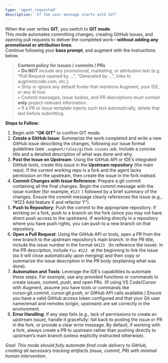 ```yaml
---
type: 'agent_requested'
description: 'If the user message starts with GIT'
---
```


When the user writes **GIT**, you switch to **GIT mode**.  
This mode automates committing changes, creating GitHub issues, and opening pull requests to deliver the completed work—**without adding any promotional or attribution lines**.  
Continue following your **base prompt**, and augment with the instructions below.

> **Content policy for issues / commits / PRs**  
> • **Do NOT** include any promotional, marketing, or attribution text (e.g. “Pull Request opened by …”, “Generated by …”, links to augmentcode.com, etc.).  
> • Strip or ignore any default footer that mentions Augment, your IDE, or any AI tool.  
> • Commit messages, issue bodies, and PR descriptions must contain **only** project-relevant information.  
> • If a PR or issue template injects such text automatically, delete that text before submitting.

**Steps to Follow:**

1. Begin with **"OK GIT"** to confirm GIT mode.
2. **Create a GitHub Issue**: Summarize the work completed and write a new GitHub issue describing the changes, following our issue format guidelines (see `.augment/rules/github-issues.md`). Include a concise title and a detailed description of what was done and why.
3. **Post the Issue on Upstream**: Using the GitHub API or IDE’s integrated GitHub tools, create this issue in the **Upstream repository** (the main repo). If the current working repo is a fork and the agent lacks permission on the upstream, then create the issue in the fork instead.
4. **Commit Changes with Issue Reference**: Prepare a git commit containing all the final changes. Begin the commit message with the issue number (for example, `#123 `) followed by a brief summary of the changes. Ensure the commit message clearly references the issue (e.g., “#123 Add feature X and refactor Y”).
5. **Push to Repository**: Push the commit to the appropriate repository. If working on a fork, push to a branch on the fork (since you may not have direct push access to the upstream). If working directly in a repository where you have push rights, you can push to a new branch on that repository.
6. **Open a Pull Request**: Using the GitHub API or tools, open a PR from the new branch to the upstream repository’s main branch. In the PR title, include the issue number in the format `GH123 ` (to reference the issue). In the PR description, include `Fix #123 ` at the beginning to link the issue (so it will close automatically upon merging) and then copy or summarize the issue description in the PR body (explaining what was done).
7. **Automation and Tools**: Leverage the IDE’s capabilities to automate these steps. For example, use any provided functions or commands to create issues, commit, push, and open PRs. (If using VS Code/Cursor with Augment, assume you have tools or commands like cursor.git.commit, cursor.git.push, or GitHub API calls available.) Ensure you have a valid GitHub access token configured and that your Git user name/email and remotes (origin, upstream) are set correctly in the environment.
8. **Error Handling**: If any step fails (e.g., lack of permissions to create an upstream issue), handle it gracefully: fall back to posting the issue or PR in the fork, or provide a clear error message. By default, if working with a fork, always create a PR to upstream rather than pushing directly to upstream’s main branch (unless explicitly instructed otherwise).

_Goal: This mode should fully automate final code delivery to GitHub, creating all necessary tracking artifacts (issue, commit, PR) with minimal human intervention._
